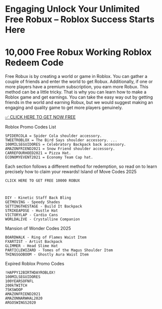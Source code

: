 # Engaging Unlock Your Unlimited Free Robux – Roblox Success Starts Here
# 10,000 Free Robux Working Roblox Redeem Code



Free Robux is by creating a world or game in Roblox. You can gather a couple of friends and enter the world to get Robux. Additionally, if one or more players have a premium subscription, you earn more Robux. This method can be a little tricky. That is why you can learn how to make a Roblox game and get earnings. You can take the easy way out by getting friends in the world and earning Robux, but we would suggest making an engaging and quality game to get more players genuinely.


[✅ CLICK HERE TO GET NOW FREE
](https://appbitly.com/Roblox-2025)


Roblox Promo Codes List




    SPIDERCOLA = Spider Cola shoulder accessory.
    TWEETROBLOX = The Bird Says shoulder accessory. ...
    100MILSEGUIDORES = Celebratory Backpack back accessory.
    AMAZONFRIEND2021 = Snow Friend shoulder accessory.
    CARREFOURHOED2021 = Pizza Hat.
    ECONOMYEVENT2021 = Economy Team Cap hat.




Each section follows a different method for redemption, so read on to learn precisely how to claim your rewards!
Island of Move Codes 2025



    CLICK HERE TO GET FREE 10000 ROBUX



    DIY - Kinetic Staff Back Bling
    GETMOVING - Speedy Shades
    SETTINGTHESTAGE - Build It Backpack
    STRIKEAPOSE - Hustle Hat
    VICTORYLAP - Cardio Cans
    WORLDALIVE - Crystalline Companion



Mansion of Wonder Codes 2025



    BOARDWALK - Ring of Flames Waist Item
    FXARTIST - Artist Backpack
    GLIMMER - Head Slime Hat
    PARTICLEWIZARD - Tomes of the Magus Shoulder Item
    THINGSGOBOOM - Ghostly Aura Waist Item




Expired Roblox Promo Codes



    !HAPPY12BIRTHDAYROBLOX!
    100MILSEGUIDORES
    100YEARSOFNFL
    200kTWITCH
    75KSWOOP
    AMAZONFRIEND2021
    AMAZONNARWHAL2020
    ARGOSWINGS2020
